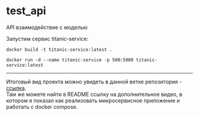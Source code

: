 # test_api
API взаимодействие с моделью



Запустим сервис titanic-service:
```
docker build -t titanic-service:latest .   

docker run -d --name titanic-service -p 500:5000 titanic-service:latest
```
---
Итоговый вид проекта можно увидеть в данной ветке репозитория - [ссылка](https://github.com/Koldim2001/test_api/tree/microservices-example). <br/>
Там же можете найти в README ссылку на дополнительное видео, в котором я показал как реализовать микросервисное приложение и работать с docker compose.